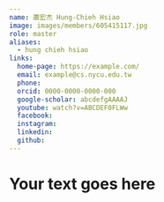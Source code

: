 ```yaml
---
name: 蕭宏杰 Hung-Chieh Hsiao 
image: images/members/605415117.jpg 
role: master
aliases:
  - hung chieh hsiao
links:
  home-page: https://example.com/
  email: example@cs.nycu.edu.tw
  phone: 
  orcid: 0000-0000-0000-000
  google-scholar: abcdefgAAAAJ
  youtube: watch?v=ABCDEF0FLWw
  facebook:
  instagram:
  linkedin:
  github:
---
```

# Your text goes here
